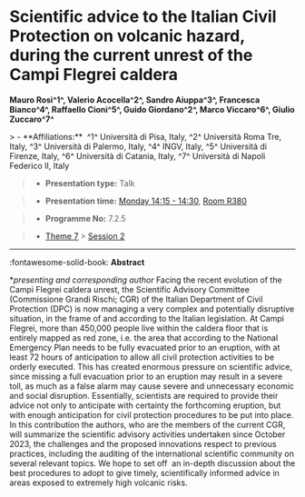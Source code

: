 # Scientific advice to the Italian Civil Protection on volcanic hazard, during the current unrest of the Campi Flegrei caldera

**Mauro Rosi^1^, Valerio Acocella^2^, Sandro Aiuppa^3^, Francesca Bianco^4^, Raffaello Cioni^5^, Guido Giordano^2^\, Marco Viccaro^6^, Giulio Zuccaro^7^**

<!-- more -->> - **Affiliations:**  ^1^ Università di Pisa, Italy, ^2^ Università Roma Tre, Italy, ^3^ Università di Palermo, Italy, ^4^ INGV, Italy, ^5^ Università di Firenze, Italy, ^6^ Università di Catania, Italy, ^7^ Università di Napoli Federico II, Italy

> - **Presentation type:** Talk

> - **Presentation time:** [Monday 14:15 - 14:30](../sessions_comparison.md#__tabbed_1_5), [Room R380](../maps_venue.md#__tabbed_1_1)

> - **Programme No:** 7.2.5

> - [Theme 7](../theme7.md) > [Session 2](../sessions/session-7-2.md)

--- 

:fontawesome-solid-book: **Abstract**

**presenting and corresponding author*
Facing the recent evolution of the Campi Flegrei caldera unrest, the Scientific Advisory Committee (Commissione Grandi Rischi; CGR) of the Italian Department of Civil Protection (DPC) is now managing a very complex and potentially disruptive situation, in the frame of and according to the Italian legislation. At Campi Flegrei, more than 450,000 people live within the caldera floor that is entirely mapped as red zone, i.e. the area that according to the National Emergency Plan needs to be fully evacuated prior to an eruption, with at least 72 hours of anticipation to allow all civil protection activities to be orderly executed. This has created enormous pressure on scientific advice, since missing a full evacuation prior to an eruption may result in a severe toll, as much as a false alarm may cause severe and unnecessary economic and social disruption. Essentially, scientists are required to provide their advice not only to anticipate with certainty the forthcoming eruption, but with enough anticipation for civil protection procedures to be put into place. In this contribution the authors, who are the members of the current CGR, will summarize the scientific advisory activities undertaken since October 2023, the challenges and the proposed innovations respect to previous practices, including the auditing of the international scientific community on several relevant topics. We hope to set off  an in-depth discussion about the best procedures to adopt to give timely, scientifically informed advice in areas exposed to extremely high volcanic risks.

